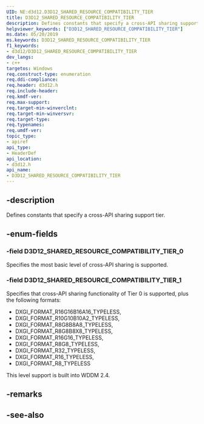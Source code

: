 ```yaml
---
UID: NE:d3d12.D3D12_SHARED_RESOURCE_COMPATIBILITY_TIER
title: D3D12_SHARED_RESOURCE_COMPATIBILITY_TIER
description: Defines constants that specify a cross-API sharing support tier.helpviewer_keywords: ["D3D12_SHARED_RESOURCE_COMPATIBILITY_TIER"]
ms.date: 05/20/2019
ms.keywords: D3D12_SHARED_RESOURCE_COMPATIBILITY_TIER
f1_keywords:
- d3d12/D3D12_SHARED_RESOURCE_COMPATIBILITY_TIER
dev_langs:
- c++
targetos: Windows
req.construct-type: enumeration
req.ddi-compliance: 
req.header: d3d12.h
req.include-header: 
req.kmdf-ver: 
req.max-support: 
req.target-min-winverclnt: 
req.target-min-winversvr: 
req.target-type: 
req.typenames: 
req.umdf-ver: 
topic_type:
- apiref
api_type:
- HeaderDef
api_location:
- d3d12.h
api_name:
- D3D12_SHARED_RESOURCE_COMPATIBILITY_TIER
---
```


## -description

Defines constants that specify a cross-API sharing support tier.

## -enum-fields

### -field D3D12_SHARED_RESOURCE_COMPATIBILITY_TIER_0

Specifies the most basic level of cross-API sharing is supported.

### -field D3D12_SHARED_RESOURCE_COMPATIBILITY_TIER_1

Specifies that cross-API sharing functionality of Tier 0 is supported, plus the following formats:
* DXGI_FORMAT_R16G16B16A16_TYPELESS,
* DXGI_FORMAT_R10G10B10A2_TYPELESS,
* DXGI_FORMAT_R8G8B8A8_TYPELESS,
* DXGI_FORMAT_R8G8B8X8_TYPELESS,
* DXGI_FORMAT_R16G16_TYPELESS,
* DXGI_FORMAT_R8G8_TYPELESS,
* DXGI_FORMAT_R32_TYPELESS,
* DXGI_FORMAT_R16_TYPELESS,
* DXGI_FORMAT_R8_TYPELESS

This level support is built into WDDM 2.4.

## -remarks

## -see-also
